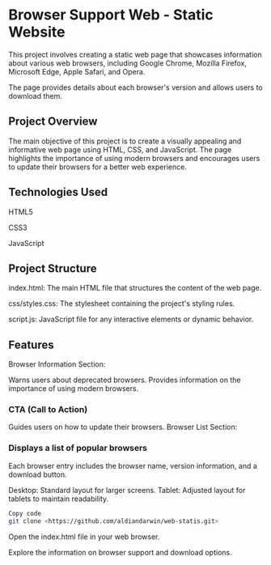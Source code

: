 # Browser Support Web - Static Website

This project involves creating a static web page that showcases information about various web browsers, including Google Chrome, Mozilla Firefox, Microsoft Edge, Apple Safari, and Opera.

The page provides details about each browser's version and allows users to download them.

## Project Overview

The main objective of this project is to create a visually appealing and informative web page using HTML, CSS, and JavaScript. The page highlights the importance of using modern browsers and encourages users to update their browsers for a better web experience.

## Technologies Used

HTML5

CSS3

JavaScript

## Project Structure

index.html: The main HTML file that structures the content of the web page.

css/styles.css: The stylesheet containing the project's styling rules.

script.js: JavaScript file for any interactive elements or dynamic behavior.

## Features

Browser Information Section:

Warns users about deprecated browsers.
Provides information on the importance of using modern browsers.

### CTA (Call to Action)

Guides users on how to update their browsers.
Browser List Section:

### Displays a list of popular browsers

Each browser entry includes the browser name, version information, and a download button.

Desktop: Standard layout for larger screens.
Tablet: Adjusted layout for tablets to maintain readability.

```bash
Copy code
git clone <https://github.com/aldiandarwin/web-statis.git>
```

Open the index.html file in your web browser.

Explore the information on browser support and download options.
